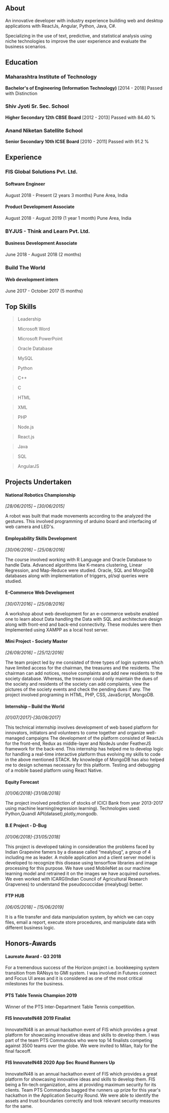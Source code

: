 ## About

An innovative developer with industry experience building web and desktop applications with ReactJs, Angular, Python, Java, C#.

Specializing in the use of text, predictive, and statistical analysis using niche technologies to improve the user experience and evaluate the business scenarios.




## Education

### Maharashtra Institute of Technology
**Bachelor's of Engineering (Information Technology)**
[2014 - 2018] Passed with Distinction


### Shiv Jyoti Sr. Sec. School
**Higher Secondary 12th CBSE Board**
[2012 - 2013] Passed with 84.40 %


### Anand Niketan Satellite School
**Senior Secondary 10th ICSE Board**
[2010 - 2011] Passed with 91.2 %




## Experience

### FIS Global Solutions Pvt. Ltd.

#### Software Engineer
August 2018 - Present (2 years 3 months)
Pune Area, India

#### Product Development Associate
August 2018 - August 2019 (1 year 1 month)
Pune Area, India

### BYJUS - Think and Learn Pvt. Ltd.

#### Business Development Associate
June 2018 - August 2018 (2 months)

### Build The World

#### Web development intern
June 2017 - October 2017 (5 months)





## Top Skills

> Leadership

> Microsoft Word

> Microsoft PowerPoint

> Oracle Database

> MySQL

> Python

> C++

> C

> HTML

> XML

> PHP

> Node.js

> React.js

> Java

> SQL

> AngularJS





## Projects Undertaken


#### National Robotics Championship

*[28/06/2015] – [30/06/2015]*

A robot was built that made movements according to the analyzed the gestures. This involved
programming of arduino board and interfacing of web camera and LED's.

#### Employability Skills Development

*[30/06/2016] – [25/08/2016]*

The course involved working with R Language and Oracle Database to handle Data. Advanced
algorithms like K-means clustering, Linear Regression, and Map-Reduce were studied. Oracle,
SQL and MongoDB databases along with implementation of triggers, pl/sql queries were
studied.

#### E-Commerce Web Development

*[30/07/2016] – [25/08/2016]*

A workshop about web development for an e-commerce website enabled one to learn about
Data handling the Data with SQL and architecture design along with front-end and back-end
connectivity. These modules were then Implemented using XAMPP as a local host server.

#### Mini Project - Society Master

*[26/09/2016] – [25/12/2016]*

The team project led by me consisted of three types of login systems which have limited access
for the chairman, the treasures and the residents. The chairman can add notices, resolve
complaints and add new residents to the society database. Whereas, the treasurer could only
maintain the dues of the society and residents of the society can add complaints, view the
pictures of the society events and check the pending dues if any. The project involved
programing in HTML, PHP, CSS, JavaScript, MongoDB.

#### Internship – Build the World

*[01/07/2017]-[30/09/2017]*

This technical internship involves development of web based platform for innovators, initiators
and volunteers to come together and organize well-managed campaigns The development of
the platform consisted of ReactJs for the front-end, Redux as middle-layer and NodeJs under
FeatherJS framework for the back-end. This internship has helped me to develop logic for
handling a real-time interactive platform thus evolving my skills to code in the above
mentioned STACK. My knowledge of MongoDB has also helped me to design schemas
necessary for this platform. Testing and debugging of a mobile based platform using React
Native.

#### Equity Forecast

*[01/06/2018]-[31/08/2018]*

The project involved prediction of stocks of ICICI Bank from year 2013-2017 using machine
learning(regression learning). Technologies used: Python,Quandl API(dataset),plotly,mongodb.

#### B.E Project - D-Bug

*[01/06/2018]-[31/05/2018]*

This project is developed taking in consideration the problems faced by Indian Grapevine
famers by a disease called “mealybug”, a group of 4 including me as leader. A mobile
application and a client server model is developed to recognize this disease using tensorflow
libraries and image processing for this purpose. We have used MobileNet as our machine
learning model and retrained it on the images we have acquired ourselves. We even worked
with ICARG(Indian Council of Agricultural Research Grapvenes) to understand the
pseudococcidae (mealybug) better.

#### FTP HUB

*[06/05/2018] – [15/06/2019]*

It is a file transfer and data manipulation system, by which we can copy files, email a report, execute store procedures, and manipulate data with different business logic.




## Honors-Awards

#### Laureate Award - Q3 2018

For a tremendous success of the Horizon project i.e. bookkeeping system transition from RANsys to GMI system. I was involved in Futures connect and Focus UI areas and it is considered as one of the most critical milestones for the business.

#### PTS Table Tennis Champion 2019

Winner of the PTS Inter-Department Table Tennis competition.

#### FIS InnovateIN48 2019 Finalist

InnovateIN48 is an annual hackathon event of FIS which provides a great platform for showcasing innovative ideas and skills to develop them.
I was part of the team PTS Commandos who were top 14 finalists competing against 3500 teams over the globe. We were invited to Milan, Italy for the final faceoff.

#### FIS InnovateIN48 2020 App Sec Round Runners Up 

InnovateIN48 is an annual hackathon event of FIS which provides a great platform for showcasing innovative ideas and skills to develop them. FIS being a fin-tech organization, aims at providing maximum security for its clients.
Team PTS Commandos bagged the runners up prize for this year's hackathon in the Application Security Round. We were able to identify the assets and trust boundaries correctly and took relevant security measures for the same.

